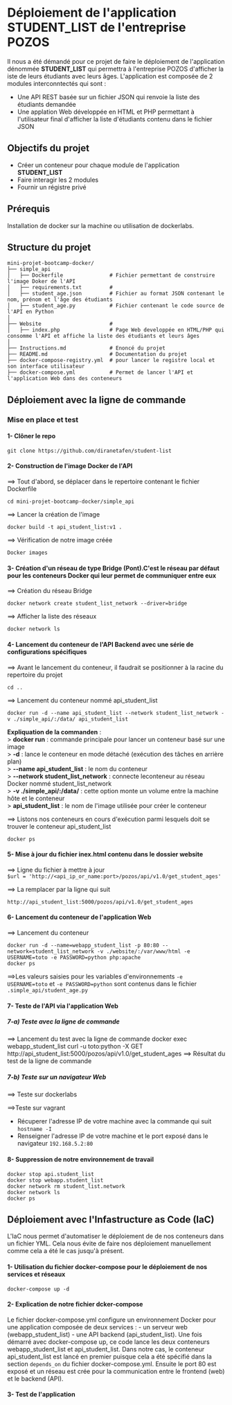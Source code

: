 # Déploiement de l'application **STUDENT_LIST** de l'entreprise POZOS
Il nous a été démandé pour ce projet de faire le déploiement de l'application dénommée **STUDENT_LIST** qui permettra à l'entreprise POZOS d'afficher la iste de leurs étudiants avec leurs âges.
L'application est composée de 2 modules interconntectés qui sont :
- Une API REST basée sur un fichier JSON qui renvoie la liste des étudiants demandée
- Une applation Web développée en HTML et PHP permettant à l'utilisateur final d'afficher la liste d'étudiants contenu dans le fichier JSON

## Objectifs du projet

- Créer un conteneur pour chaque module de l'application **STUDENT_LIST**
- Faire interagir les 2 modules
- Fournir un régistre privé

## Prérequis

Installation de docker sur la machine ou utilisation de dockerlabs.

## Structure du projet

```
mini-projet-bootcamp-docker/
├── simple_api                   
│   ├── Dockerfile               # Fichier permettant de construire l'image Doker de l'API
│   ├── requirements.txt         # 
│   ├── student_age.json         # Fichier au format JSON contenant le nom, prénom et l'âge des étudiants
│   ├── student_age.py           # Fichier contenant le code source de l'API en Python
│
├── Website                      # 
│   ├── index.php                # Page Web developpée en HTML/PHP qui consomme l'API et affiche la liste des étudiants et leurs âges
│
├── Instructions.md              # Enoncé du projet
├── README.md                    # Documentation du projet
├── docker-compose-registry.yml  # pour lancer le registre local et son interface utilisateur
├── docker-compose.yml           # Permet de lancer l'API et l'application Web dans des conteneurs
````


## Déploiement avec la ligne de commande

### Mise en place et test

#### 1- Clôner le repo
````
git clone https://github.com/diranetafen/student-list
````

#### 2- Construction de l'image Docker de l'API
==> Tout d'abord, se déplacer dans le repertoire contenant le fichier Dockerfile
````
cd mini-projet-bootcamp-docker/simple_api
````
==> Lancer la création de l'image
````
docker build -t api_student_list:v1 .
````
==> Vérification de notre image créée
````
Docker images
````
<illustration en image>

#### 3- Création d'un réseau de type Bridge (Pont).C'est le réseau par défaut pour les conteneurs Docker qui leur permet de communiquer entre eux
==> Création du réseau Bridge
````
docker network create student_list_network --driver=bridge
````
==> Afficher la liste des réseaux
````
docker network ls
````
<illustration en image>


#### 4- Lancement du conteneur de l'API Backend avec une série de configurations spécifiques
==> Avant le lancement du conteneur, il faudrait se positionner à la racine du repertoire du projet
````
cd ..
````
==> Lancement du conteneur nommé api_student_list
````
docker run -d --name api_student_list --network student_list_network -v ./simple_api/:/data/ api_student_list
````
   **Expliquation de la commanden** :<br>
    > **docker run** : commande principale pour lancer un conteneur basé sur une image<br>
    > **-d** : lance le conteneur en mode détaché (exécution des tâches en arrière plan)<br>
    > **--name api_student_list** : le nom du conteneur<br>
    > **--network student_list_network** : connecte leconteneur au réseau Docker nommé student_list_network<br>
    > **-v ./simple_api/:/data/** : cette option monte un volume entre la machine hôte et le conteneur<br>
    > **api_student_list** : le nom de l'image utilisée pour créer le conteneur<br>
    
==> Listons nos conteneurs en cours d'exécution parmi lesquels doit se trouver le conteneur api_student_list
````
docker ps
````

#### 5- Mise à jour du fichier inex.html contenu dans le dossier website
==> Ligne du fichier à mettre à jour <br>
`$url = 'http://<api_ip_or_name:port>/pozos/api/v1.0/get_student_ages'`

==> La remplacer par la ligne qui suit <br>
````
http://api_student_list:5000/pozos/api/v1.0/get_student_ages
````

#### 6- Lancement du conteneur de l'application Web
==> Lancement du conteneur
````
docker run -d --name=webapp_student_list -p 80:80 --network=student_list_network -v ./website/:/var/www/html -e USERNAME=toto -e PASSWORD=python php:apache
docker ps
````

==>Les valeurs saisies pour les variables d'environnements `-e USERNAME=toto` et `-e PASSWORD=python` sont contenus dans le fichier `.simple_api/student_age.py`

#### 7- Teste de l'API via l'application Web

##### 7-a) Teste avec la ligne de commande
==> Lancement du test avec la ligne de commande
docker exec webapp_student_list curl -u toto:python -X GET http://api_student_list:5000/pozos/api/v1.0/get_student_ages
==> Résultat du test de la ligne de commande

##### 7-b) Teste sur un navigateur Web
==> Teste sur dockerlabs

==>Teste sur vagrant
   - Récuperer l'adresse IP de votre machine avec la commande qui suit
     ``hostname -I``
   - Renseigner l'adresse IP de votre machine et le port exposé dans le navigateur
     ``192.168.5.2:80``

#### 8- Suppression de notre environnement de travail
````
docker stop api.student_list
docker stop webapp.student_list
docker network rm student_list.network
docker network ls
docker ps
````

## Déploiement avec l'Infastructure as Code (IaC)
L'IaC nous permet d'automatiser le déploiement de de nos conteneurs dans un fichier YML. Cela nous évite de faire nos déploiement manuellement comme cela a été le cas jusqu'à présent.

#### 1- Utilisation du fichier docker-compose pour le déploiement de nos services et réseaux
````
docker-compose up -d
````

#### 2- Explication de notre fichier dcker-compose
Le fichier docker-compose.yml configure un environnement Docker pour une application composée de deux services : 
    - un serveur web (webapp_student_list)
    - une API backend (api_student_list).
Une fois démarré avec docker-compose up, ce code lance les deux conteneurs webapp_student_list et api_student_list. Dans notre cas, le conteneur api_student_list est lancé en premier puisque cela a été spécifié dans la section `depends_on` du fichier docker-compose.yml.
Ensuite le port 80 est exposé et un réseau  est crée pour la communication entre le frontend (web) et le backend (API).

#### 3- Test de l'application
